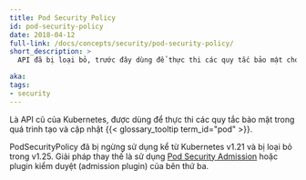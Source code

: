 ```yaml
---
title: Pod Security Policy
id: pod-security-policy
date: 2018-04-12
full-link: /docs/concepts/security/pod-security-policy/
short_description: >
  API đã bị loại bỏ, trước đây dùng để thực thi các quy tắc bảo mật cho Pod.

aka: 
tags:
- security
---
```

Là API cũ của Kubernetes, được dùng để thực thi các quy tắc bảo mật trong quá trình tạo và cập nhật {{< glossary_tooltip term_id="pod" >}}.

<!--more--> 

PodSecurityPolicy đã bị ngừng sử dụng kể từ Kubernetes v1.21 và bị loại bỏ trong v1.25.
Giải pháp thay thế là sử dụng [Pod Security Admission](/docs/concepts/security/pod-security-admission/) hoặc plugin kiểm duyệt (admission plugin) của bên thứ ba.

